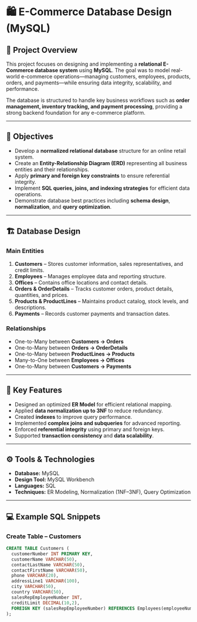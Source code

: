 # 🛍️ E-Commerce Database Design (MySQL)

## 📘 Project Overview
This project focuses on designing and implementing a **relational E-Commerce database system** using **MySQL**. The goal was to model real-world e-commerce operations—managing customers, employees, products, orders, and payments—while ensuring data integrity, scalability, and performance.  

The database is structured to handle key business workflows such as **order management, inventory tracking, and payment processing**, providing a strong backend foundation for any e-commerce platform.

---

## 🎯 Objectives
- Develop a **normalized relational database** structure for an online retail system.  
- Create an **Entity-Relationship Diagram (ERD)** representing all business entities and their relationships.  
- Apply **primary and foreign key constraints** to ensure referential integrity.  
- Implement **SQL queries, joins, and indexing strategies** for efficient data operations.  
- Demonstrate database best practices including **schema design**, **normalization**, and **query optimization**.

---

## 🏗️ Database Design
### **Main Entities**
1. **Customers** – Stores customer information, sales representatives, and credit limits.  
2. **Employees** – Manages employee data and reporting structure.  
3. **Offices** – Contains office locations and contact details.  
4. **Orders & OrderDetails** – Tracks customer orders, product details, quantities, and prices.  
5. **Products & ProductLines** – Maintains product catalog, stock levels, and descriptions.  
6. **Payments** – Records customer payments and transaction dates.  

### **Relationships**
- One-to-Many between **Customers → Orders**  
- One-to-Many between **Orders → OrderDetails**  
- One-to-Many between **ProductLines → Products**  
- Many-to-One between **Employees → Offices**  
- One-to-Many between **Customers → Payments**

---

## 🧠 Key Features
- Designed an optimized **ER Model** for efficient relational mapping.  
- Applied **data normalization up to 3NF** to reduce redundancy.  
- Created **indexes** to improve query performance.  
- Implemented **complex joins and subqueries** for advanced reporting.  
- Enforced **referential integrity** using primary and foreign keys.  
- Supported **transaction consistency** and **data scalability**.

---

## ⚙️ Tools & Technologies
- **Database:** MySQL  
- **Design Tool:** MySQL Workbench  
- **Languages:** SQL  
- **Techniques:** ER Modeling, Normalization (1NF–3NF), Query Optimization  

---

## 💻 Example SQL Snippets

### Create Table – Customers
```sql
CREATE TABLE Customers (
  customerNumber INT PRIMARY KEY,
  customerName VARCHAR(50),
  contactLastName VARCHAR(50),
  contactFirstName VARCHAR(50),
  phone VARCHAR(20),
  addressLine1 VARCHAR(100),
  city VARCHAR(50),
  country VARCHAR(50),
  salesRepEmployeeNumber INT,
  creditLimit DECIMAL(10,2),
  FOREIGN KEY (salesRepEmployeeNumber) REFERENCES Employees(employeeNumber)
);
